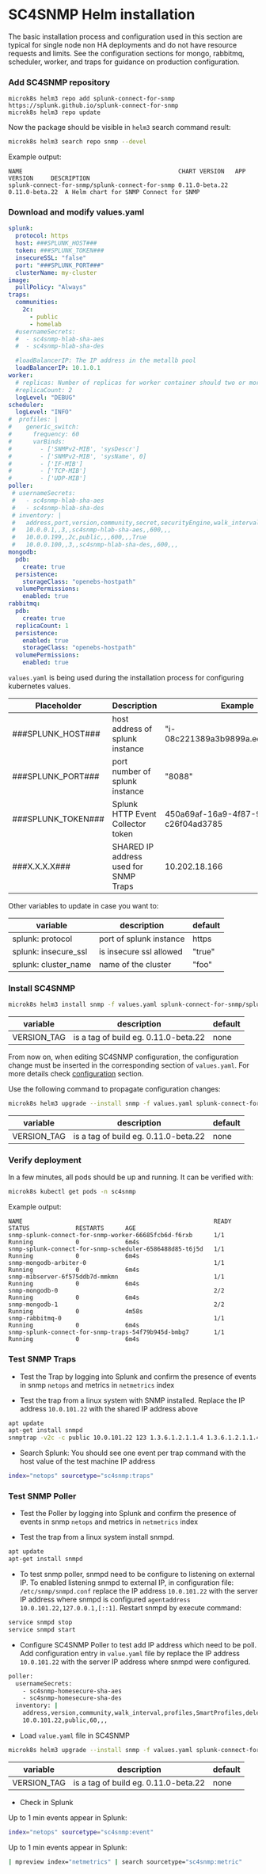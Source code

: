 # SC4SNMP Helm installation

The basic installation process and configuration used in this section are typical 
for single node non HA deployments and do not have resource requests and limits.
See the configuration sections for mongo, rabbitmq, scheduler, worker, and traps for guidance
on production configuration.

### Add SC4SNMP repository
```
microk8s helm3 repo add splunk-connect-for-snmp https://splunk.github.io/splunk-connect-for-snmp
microk8s helm3 repo update
```
Now the package should be visible in `helm3` search command result:
``` bash
microk8s helm3 search repo snmp --devel 
```
Example output:
``` 
NAME                                           	CHART VERSION 	APP VERSION   	DESCRIPTION                           
splunk-connect-for-snmp/splunk-connect-for-snmp	0.11.0-beta.22	0.11.0-beta.22	A Helm chart for SNMP Connect for SNMP
```

### Download and modify values.yaml
```yaml
splunk:
  protocol: https
  host: ###SPLUNK_HOST###
  token: ###SPLUNK_TOKEN###
  insecureSSL: "false"
  port: "###SPLUNK_PORT###"
  clusterName: my-cluster
image:
  pullPolicy: "Always"
traps:
  communities:
    2c:
      - public
      - homelab
  #usernameSecrets:
  #  - sc4snmp-hlab-sha-aes
  #  - sc4snmp-hlab-sha-des

  #loadBalancerIP: The IP address in the metallb pool
  loadBalancerIP: 10.1.0.1
worker:
  # replicas: Number of replicas for worker container should two or more
  #replicaCount: 2
  logLevel: "DEBUG"
scheduler:
  logLevel: "INFO"
#  profiles: |
#    generic_switch:
#      frequency: 60
#      varBinds:
#        - ['SNMPv2-MIB', 'sysDescr']
#        - ['SNMPv2-MIB', 'sysName', 0]
#        - ['IF-MIB']
#        - ['TCP-MIB']
#        - ['UDP-MIB']
poller:
 # usernameSecrets:
 #   - sc4snmp-hlab-sha-aes
 #   - sc4snmp-hlab-sha-des
 # inventory: |
 #   address,port,version,community,secret,securityEngine,walk_interval,profiles,SmartProfiles,delete
 #   10.0.0.1,,3,,sc4snmp-hlab-sha-aes,,600,,,
 #   10.0.0.199,,2c,public,,,600,,,True
 #   10.0.0.100,,3,,sc4snmp-hlab-sha-des,,600,,,
mongodb:
  pdb:
    create: true
  persistence:
    storageClass: "openebs-hostpath"
  volumePermissions:
    enabled: true
rabbitmq:
  pdb:
    create: true
  replicaCount: 1
  persistence:
    enabled: true
    storageClass: "openebs-hostpath"
  volumePermissions:
    enabled: true
```

`values.yaml` is being used during the installation process for configuring kubernetes values.


| Placeholder   | Description  | Example  | 
|---|---|---|
| ###SPLUNK_HOST###  | host address of splunk instance   | "i-08c221389a3b9899a.ec2.splunkit.io"  | 
| ###SPLUNK_PORT###  | port number of splunk instance   | "8088"  | 
| ###SPLUNK_TOKEN### | Splunk HTTP Event Collector token  | 450a69af-16a9-4f87-9628-c26f04ad3785  |
| ###X.X.X.X###  | SHARED IP address used for SNMP Traps   | 10.202.18.166  |

Other variables to update in case you want to:

| variable | description | default |
| --- | --- | --- |
| splunk: protocol | port of splunk instance| https |
| splunk: insecure_ssl| is insecure ssl allowed | "true" |
| splunk: cluster_name | name of the cluster | "foo" |

### Install SC4SNMP
``` bash
microk8s helm3 install snmp -f values.yaml splunk-connect-for-snmp/splunk-connect-for-snmp --namespace=sc4snmp --create-namespace --version <VERSION_TAG>
```
| variable | description | default |
|---|---|---|
|VERSION_TAG| is a tag of build eg. 0.11.0-beta.22 | none|

From now on, when editing SC4SNMP configuration, the configuration change must be
inserted in the corresponding section of `values.yaml`. For more details check [configuration](../configuration/deployment-configuration.md) section.

Use the following command to propagate configuration changes:
``` bash
microk8s helm3 upgrade --install snmp -f values.yaml splunk-connect-for-snmp/splunk-connect-for-snmp --namespace=sc4snmp --create-namespace --version <VERSION_TAG>
```
| variable | description | default |
|---|---|---|
|VERSION_TAG| is a tag of build eg. 0.11.0-beta.22 | none|

### Verify deployment
In a few minutes, all pods should be up and running. It can be verified with:
``` bash
microk8s kubectl get pods -n sc4snmp
```
Example output:
``` 
NAME                                                      READY   STATUS             RESTARTS      AGE
snmp-splunk-connect-for-snmp-worker-66685fcb6d-f6rxb      1/1     Running            0             6m4s
snmp-splunk-connect-for-snmp-scheduler-6586488d85-t6j5d   1/1     Running            0             6m4s
snmp-mongodb-arbiter-0                                    1/1     Running            0             6m4s
snmp-mibserver-6f575ddb7d-mmkmn                           1/1     Running            0             6m4s
snmp-mongodb-0                                            2/2     Running            0             6m4s
snmp-mongodb-1                                            2/2     Running            0             4m58s
snmp-rabbitmq-0                                           1/1     Running            0             6m4s
snmp-splunk-connect-for-snmp-traps-54f79b945d-bmbg7       1/1     Running            0             6m4s
```

### Test SNMP Traps
- Test the Trap by logging into Splunk and confirm the presence of events
    in snmp `netops` and metrics in `netmetrics` index

-   Test the trap from a linux system with SNMP installed. Replace the IP address 
    `10.0.101.22` with the shared IP address above

``` bash
apt update
apt-get install snmpd
snmptrap -v2c -c public 10.0.101.22 123 1.3.6.1.2.1.1.4 1.3.6.1.2.1.1.4 s test
```

-   Search Splunk: You should see one event per trap command with the host value of the
    test machine IP address

``` bash
index="netops" sourcetype="sc4snmp:traps"
```

### Test SNMP Poller
- Test the Poller by logging into Splunk and confirm the presence of events
    in snmp `netops` and metrics in `netmetrics` index

- Test the trap from a linux system install snmpd.
    
``` bash
apt update
apt-get install snmpd
```

- To test snmp poller, snmpd need to be configure to listening on external IP. To enabled listening snmpd to external IP, 
in configuration file: `/etc/snmp/snmpd.conf` replace the IP address  `10.0.101.22` with the server IP address where snmpd is configured
`agentaddress  10.0.101.22,127.0.0.1,[::1]`. Restart snmpd by execute command:
``` bash
service snmpd stop
service snmpd start
```

- Configure SC4SNMP Poller to test add IP address which need to be poll. Add configuration entry in `value.yaml` file by 
replace the IP address `10.0.101.22` with the server IP address where snmpd were configured.
``` bash
poller:
  usernameSecrets:
    - sc4snmp-homesecure-sha-aes
    - sc4snmp-homesecure-sha-des
  inventory: |
    address,version,community,walk_interval,profiles,SmartProfiles,delete
    10.0.101.22,public,60,,,
```

- Load `value.yaml` file in SC4SNMP

``` bash
microk8s helm3 upgrade --install snmp -f values.yaml splunk-connect-for-snmp/splunk-connect-for-snmp --namespace=sc4snmp --create-namespace --version <VERSION_TAG>
```
| variable | description | default |
|---|---|---|
|VERSION_TAG| is a tag of build eg. 0.11.0-beta.22 | none|

-   Check in Splunk
 
 Up to 1 min events appear in Splunk:

``` bash
index="netops" sourcetype="sc4snmp:event"
```
 Up to 1 min events appear in Splunk:
``` bash
| mpreview index="netmetrics" | search sourcetype="sc4snmp:metric"
```

